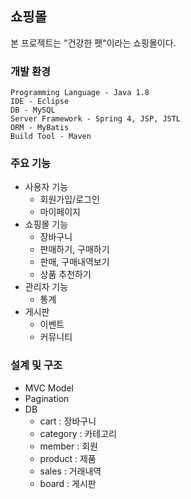 ## 쇼핑몰 ##
본 프로젝트는 "건강한 펫"이라는 쇼핑몰이다.

### 개발 환경 ### 
    Programming Language - Java 1.8
    IDE - Eclipse
    DB - MySQL
    Server Framework - Spring 4, JSP, JSTL
    ORM - MyBatis
    Build Tool - Maven

### 주요 기능 ###
* 사용자 기능
  * 회원가입/로그인
  * 마이페이지
* 쇼핑몰 기능
  * 장바구니
  * 판매하기, 구매하기
  * 판매, 구매내역보기
  * 상품 추천하기
* 관리자 기능
  * 통계
* 게시판
  * 이벤트
  * 커뮤니티
  
### 설계 및 구조 ###
* MVC Model
* Pagination
* DB
  * cart : 장바구니
  * category : 카테고리
  * member : 회원
  * product : 제품
  * sales : 거래내역
  * board : 게시판